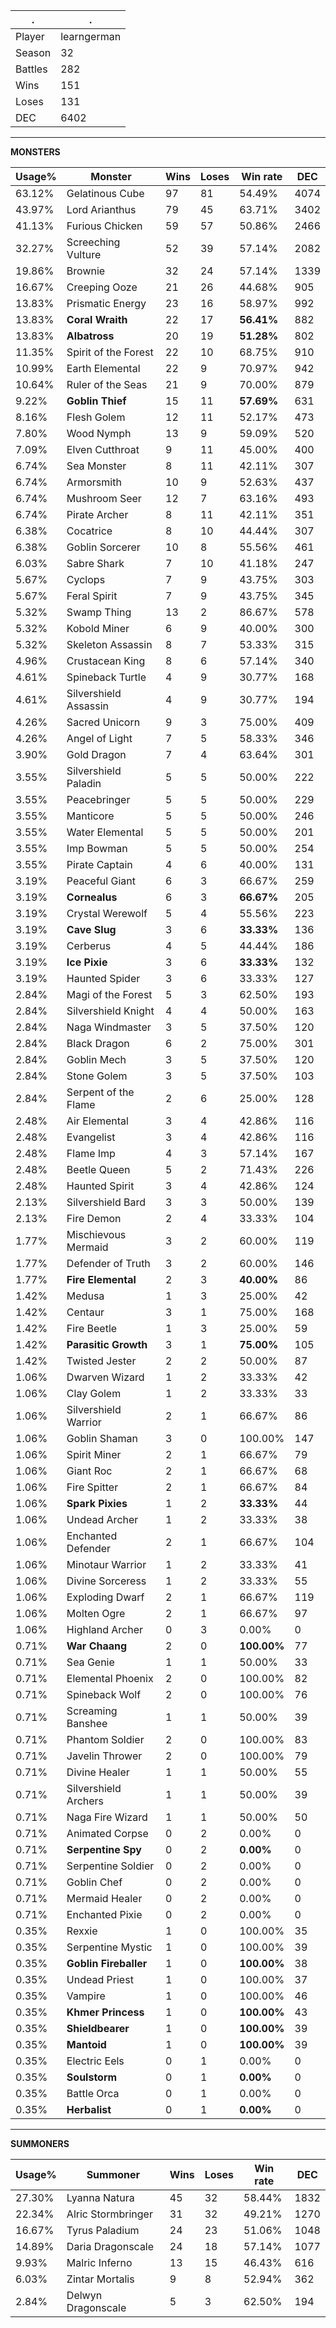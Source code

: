 .|.
|-|-
Player|learngerman
Season|32
Battles|282
Wins|151
Loses|131
DEC|6402

---
**MONSTERS**

Usage%|Monster|Wins|Loses|Win rate|DEC|
-|-|-|-|-|-|
63.12%|Gelatinous Cube|97|81|54.49%|4074|
43.97%|Lord Arianthus|79|45|63.71%|3402|
41.13%|Furious Chicken|59|57|50.86%|2466|
32.27%|Screeching Vulture|52|39|57.14%|2082|
19.86%|Brownie|32|24|57.14%|1339|
16.67%|Creeping Ooze|21|26|44.68%|905|
13.83%|Prismatic Energy|23|16|58.97%|992|
13.83%|**Coral Wraith**|22|17|**56.41%**|882|
13.83%|**Albatross**|20|19|**51.28%**|802|
11.35%|Spirit of the Forest|22|10|68.75%|910|
10.99%|Earth Elemental|22|9|70.97%|942|
10.64%|Ruler of the Seas|21|9|70.00%|879|
9.22%|**Goblin Thief**|15|11|**57.69%**|631|
8.16%|Flesh Golem|12|11|52.17%|473|
7.80%|Wood Nymph|13|9|59.09%|520|
7.09%|Elven Cutthroat|9|11|45.00%|400|
6.74%|Sea Monster|8|11|42.11%|307|
6.74%|Armorsmith|10|9|52.63%|437|
6.74%|Mushroom Seer|12|7|63.16%|493|
6.74%|Pirate Archer|8|11|42.11%|351|
6.38%|Cocatrice|8|10|44.44%|307|
6.38%|Goblin Sorcerer|10|8|55.56%|461|
6.03%|Sabre Shark|7|10|41.18%|247|
5.67%|Cyclops|7|9|43.75%|303|
5.67%|Feral Spirit|7|9|43.75%|345|
5.32%|Swamp Thing|13|2|86.67%|578|
5.32%|Kobold Miner|6|9|40.00%|300|
5.32%|Skeleton Assassin|8|7|53.33%|315|
4.96%|Crustacean King|8|6|57.14%|340|
4.61%|Spineback Turtle|4|9|30.77%|168|
4.61%|Silvershield Assassin|4|9|30.77%|194|
4.26%|Sacred Unicorn|9|3|75.00%|409|
4.26%|Angel of Light|7|5|58.33%|346|
3.90%|Gold Dragon|7|4|63.64%|301|
3.55%|Silvershield Paladin|5|5|50.00%|222|
3.55%|Peacebringer|5|5|50.00%|229|
3.55%|Manticore|5|5|50.00%|246|
3.55%|Water Elemental|5|5|50.00%|201|
3.55%|Imp Bowman|5|5|50.00%|254|
3.55%|Pirate Captain|4|6|40.00%|131|
3.19%|Peaceful Giant|6|3|66.67%|259|
3.19%|**Cornealus**|6|3|**66.67%**|205|
3.19%|Crystal Werewolf|5|4|55.56%|223|
3.19%|**Cave Slug**|3|6|**33.33%**|136|
3.19%|Cerberus|4|5|44.44%|186|
3.19%|**Ice Pixie**|3|6|**33.33%**|132|
3.19%|Haunted Spider|3|6|33.33%|127|
2.84%|Magi of the Forest|5|3|62.50%|193|
2.84%|Silvershield Knight|4|4|50.00%|163|
2.84%|Naga Windmaster|3|5|37.50%|120|
2.84%|Black Dragon|6|2|75.00%|301|
2.84%|Goblin Mech|3|5|37.50%|120|
2.84%|Stone Golem|3|5|37.50%|103|
2.84%|Serpent of the Flame|2|6|25.00%|128|
2.48%|Air Elemental|3|4|42.86%|116|
2.48%|Evangelist|3|4|42.86%|116|
2.48%|Flame Imp|4|3|57.14%|167|
2.48%|Beetle Queen|5|2|71.43%|226|
2.48%|Haunted Spirit|3|4|42.86%|124|
2.13%|Silvershield Bard|3|3|50.00%|139|
2.13%|Fire Demon|2|4|33.33%|104|
1.77%|Mischievous Mermaid|3|2|60.00%|119|
1.77%|Defender of Truth|3|2|60.00%|146|
1.77%|**Fire Elemental**|2|3|**40.00%**|86|
1.42%|Medusa|1|3|25.00%|42|
1.42%|Centaur|3|1|75.00%|168|
1.42%|Fire Beetle|1|3|25.00%|59|
1.42%|**Parasitic Growth**|3|1|**75.00%**|105|
1.42%|Twisted Jester|2|2|50.00%|87|
1.06%|Dwarven Wizard|1|2|33.33%|42|
1.06%|Clay Golem|1|2|33.33%|33|
1.06%|Silvershield Warrior|2|1|66.67%|86|
1.06%|Goblin Shaman|3|0|100.00%|147|
1.06%|Spirit Miner|2|1|66.67%|79|
1.06%|Giant Roc|2|1|66.67%|68|
1.06%|Fire Spitter|2|1|66.67%|84|
1.06%|**Spark Pixies**|1|2|**33.33%**|44|
1.06%|Undead Archer|1|2|33.33%|38|
1.06%|Enchanted Defender|2|1|66.67%|104|
1.06%|Minotaur Warrior|1|2|33.33%|41|
1.06%|Divine Sorceress|1|2|33.33%|55|
1.06%|Exploding Dwarf|2|1|66.67%|119|
1.06%|Molten Ogre|2|1|66.67%|97|
1.06%|Highland Archer|0|3|0.00%|0|
0.71%|**War Chaang**|2|0|**100.00%**|77|
0.71%|Sea Genie|1|1|50.00%|33|
0.71%|Elemental Phoenix|2|0|100.00%|82|
0.71%|Spineback Wolf|2|0|100.00%|76|
0.71%|Screaming Banshee|1|1|50.00%|39|
0.71%|Phantom Soldier|2|0|100.00%|83|
0.71%|Javelin Thrower|2|0|100.00%|79|
0.71%|Divine Healer|1|1|50.00%|55|
0.71%|Silvershield Archers|1|1|50.00%|39|
0.71%|Naga Fire Wizard|1|1|50.00%|50|
0.71%|Animated Corpse|0|2|0.00%|0|
0.71%|**Serpentine Spy**|0|2|**0.00%**|0|
0.71%|Serpentine Soldier|0|2|0.00%|0|
0.71%|Goblin Chef|0|2|0.00%|0|
0.71%|Mermaid Healer|0|2|0.00%|0|
0.71%|Enchanted Pixie|0|2|0.00%|0|
0.35%|Rexxie|1|0|100.00%|35|
0.35%|Serpentine Mystic|1|0|100.00%|39|
0.35%|**Goblin Fireballer**|1|0|**100.00%**|38|
0.35%|Undead Priest|1|0|100.00%|37|
0.35%|Vampire|1|0|100.00%|46|
0.35%|**Khmer Princess**|1|0|**100.00%**|43|
0.35%|**Shieldbearer**|1|0|**100.00%**|39|
0.35%|**Mantoid**|1|0|**100.00%**|39|
0.35%|Electric Eels|0|1|0.00%|0|
0.35%|**Soulstorm**|0|1|**0.00%**|0|
0.35%|Battle Orca|0|1|0.00%|0|
0.35%|**Herbalist**|0|1|**0.00%**|0|

---
**SUMMONERS**

Usage%|Summoner|Wins|Loses|Win rate|DEC|
-|-|-|-|-|-|
27.30%|Lyanna Natura|45|32|58.44%|1832|
22.34%|Alric Stormbringer|31|32|49.21%|1270|
16.67%|Tyrus Paladium|24|23|51.06%|1048|
14.89%|Daria Dragonscale|24|18|57.14%|1077|
9.93%|Malric Inferno|13|15|46.43%|616|
6.03%|Zintar Mortalis|9|8|52.94%|362|
2.84%|Delwyn Dragonscale|5|3|62.50%|194|
